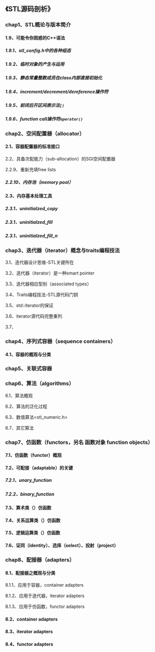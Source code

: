 ## 《STL源码剖析》

### chap1、STL概论与版本简介

#### 1.9、可能令你困惑的C++语法

##### 1.9.1、stl_config.h中的各种组态

##### 1.9.2、临时对象的产生与运用

##### 1.9.3、静态常量整数成员在class内部直接初始化

##### 1.9.4、increment/decrement/dereference操作符

##### 1.9.5、前闭后开区间表示法`[)`

##### 1.9.6、function call操作符`operator()`

### chap2、空间配置器（allocator）

#### 2.1、容器配置器的标准接口

2.2、具备次配能力（sub-allocation）的SGI空间配置器

2.2.9、重新充填free lists

##### 2.2.10、内存池（memory pool）

#### 2.3、内存基本处理工具

##### 2.3.1、uninitialzed_copy

##### 2.3.1、uninitialzed_fill

##### 2.3.1、uninitialzed_fill_n

### chap3、迭代器（iterator）概念与traits编程技法

3.1、迭代器设计思维-STL关键所在

3.2、迭代器（iterator）是一种smart pointer

3.3、迭代器相应型别（associated types）

3.4、Traits编程技法-STL源代码门钥

3.5、std::iterator的保证

3.6、iterator源代码完整重列

3.7、

### chap4、序列式容器（sequence containers）

#### 4.1、容器的概观与分类

### chap5、关联式容器

### chap6、算法（algorithms）

6.1、算法概观

6.2、算法的泛化过程

6.3、数值算法<stl_numeric.h>

6.7、其它算法

### chap7、仿函数（functors，另名  函数对象 function objects）

#### 7.1、仿函数（functor）概观

#### 7.2、可配接（adaptable）的关键

##### 7.2.1、unary_function

##### 7.2.2、binary_function

#### 7.3、算术类（）仿函数

#### 7.4、关系运算类（）仿函数

#### 7.5、逻辑运算类（）仿函数

#### 7.6、证同（identity）、选择（select）、投射（project）

### chap8、配接器（adapters）

#### 8.1、配接器之概观与分类 

8.1.1、应用于容器，container adapters

8.1.2、应用于迭代器，iterator adapters

8.1.3、应用于仿函数，functor adapters

#### 8.2、container adapters

#### 8.3、iterator adapters

#### 8.4、functor adapters